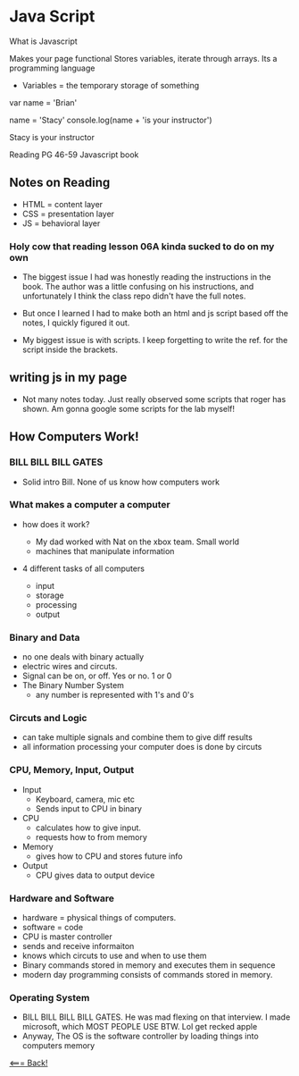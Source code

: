 # Java Script

What is Javascript 

Makes your page functional
Stores variables, iterate through arrays. Its a programming language

- Variables = the temporary storage of something

var name = 'Brian'

name = 'Stacy'
console.log(name + 'is your instructor')

Stacy is your instructor

Reading PG 46-59 Javascript book

## Notes on Reading

- HTML = content layer
- CSS = presentation layer
- JS = behavioral layer

### Holy cow that reading lesson 06A kinda sucked to do on my own

- The biggest issue I had was honestly reading the instructions in the book. The author was a little confusing on his instructions, and unfortunately I think the class repo didn't have the full notes.

- But once I learned I had to make both an html and js script based off the notes, I quickly figured it out. 

- My biggest issue is with scripts. I keep forgetting to write the ref. for the script inside the brackets.

## writing js in my page

- Not many notes today. Just really observed some scripts that roger has shown. Am gonna google some scripts for the lab myself!


## How Computers Work!

### BILL BILL BILL GATES

- Solid intro Bill. None of us know how computers work

### What makes a computer a computer

- how does it work?
    - My dad worked with Nat on the xbox team. Small world
    - machines that manipulate information


- 4 different tasks of all computers

    - input
    - storage
    - processing
    - output

### Binary and Data

- no one deals with binary actually
- electric wires and circuts. 
- Signal can be on, or off. Yes or no. 1 or 0
- The Binary Number System
    - any number is represented with 1's and 0's  

### Circuts and Logic

- can take multiple signals and combine them to give diff results
- all information processing your computer does is done by circuts

### CPU, Memory, Input, Output

- Input
    - Keyboard, camera, mic etc
    - Sends input to CPU in binary
- CPU 
    - calculates how to give input.
    - requests how to from memory
- Memory
    - gives how to CPU and stores future info
- Output
    - CPU gives data to output device

### Hardware and Software

- hardware = physical things of computers. 
- software = code 
- CPU is master controller
- sends and receive informaiton
- knows which circuts to use and when to use them
- Binary commands stored in memory and executes them in sequence 
- modern day programming consists of commands stored in memory. 

### Operating System

- BILL BILL BILL BILL GATES. He was mad flexing on that interview. I made microsoft, which MOST PEOPLE USE BTW. Lol get recked apple
- Anyway, The OS is the software controller by loading things into computers memory



[<=== Back!](../class102.main.md)
